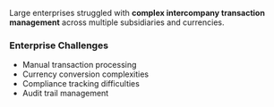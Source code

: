 Large enterprises struggled with **complex intercompany transaction management** across multiple subsidiaries and currencies.

### Enterprise Challenges
- Manual transaction processing
- Currency conversion complexities
- Compliance tracking difficulties
- Audit trail management